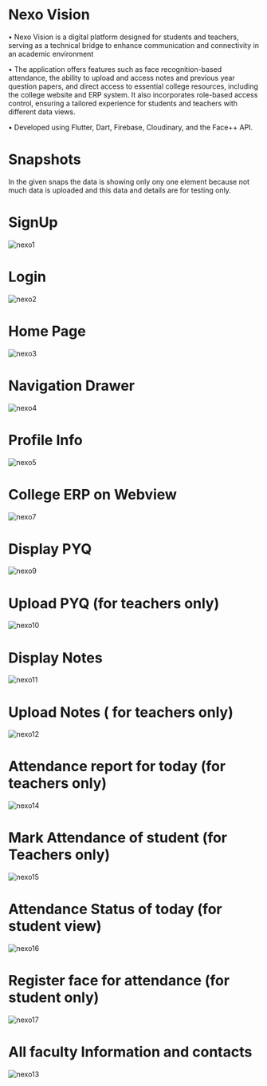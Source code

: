 # Nexo Vision
 • Nexo Vision is a digital platform designed for students and teachers, serving as a technical bridge to enhance
 communication and connectivity in an academic environment
 
 • The application offers features such as face recognition-based attendance, the ability to upload and access notes
 and previous year question papers, and direct access to essential college resources, including the college website
 and ERP system. It also incorporates role-based access control, ensuring a tailored experience for students and
 teachers with different data views.
 
 • Developed using Flutter, Dart, Firebase, Cloudinary, and the Face++ API.
 # Snapshots
  In the given snaps the data is showing only ony one element because not much data is uploaded and this data and details are for testing only.
 # SignUp
 ![nexo1](https://github.com/user-attachments/assets/57c726d0-0d1c-418c-abaf-b0bec056b75c)
 # Login
 ![nexo2](https://github.com/user-attachments/assets/13a08cc2-f1d8-42b7-8e18-4e842cd29eb3)
 # Home Page
![nexo3](https://github.com/user-attachments/assets/582eb05b-f1fb-4050-bde1-dfadc3226835)
# Navigation Drawer
![nexo4](https://github.com/user-attachments/assets/bf7f6989-184f-4a8a-840a-61493273cfe1)
# Profile Info
![nexo5](https://github.com/user-attachments/assets/3fa8e756-40fb-40bf-a0d4-caefacab746b)
# College ERP on Webview
![nexo7](https://github.com/user-attachments/assets/faa6cd0b-509f-4927-bc43-0cd9bd15452e)
# Display PYQ 
 ![nexo9](https://github.com/user-attachments/assets/5dacc5a7-f7c0-4ccb-b347-bcc0ccb5cc65)
 # Upload PYQ (for teachers only)
 ![nexo10](https://github.com/user-attachments/assets/273350f7-ec75-4ddb-b625-d2a5f4d5fb91)
 # Display Notes 
 ![nexo11](https://github.com/user-attachments/assets/adb33db9-fbb5-4e22-ba96-02e089b238a8)
# Upload Notes ( for teachers only)
![nexo12](https://github.com/user-attachments/assets/eb5b3275-0e26-419b-862c-296d2b8df9e8)
 # Attendance report for today (for teachers only)
![nexo14](https://github.com/user-attachments/assets/17740e3b-e4ef-4b42-8d21-713728258f5a)
# Mark Attendance of student (for Teachers only)
![nexo15](https://github.com/user-attachments/assets/1d7557f5-4cf3-4609-b230-407b74f5077b)
# Attendance Status of today (for student view)
![nexo16](https://github.com/user-attachments/assets/e5797942-bab7-40f7-959f-e1cc93d2f7a7)
# Register face for attendance (for student only)
![nexo17](https://github.com/user-attachments/assets/5f2206e2-36d4-49c1-ac8d-060238593eb4)
# All faculty Information and contacts 
![nexo13](https://github.com/user-attachments/assets/1a338f01-d235-49bf-8c74-29fb7d1bef91)

